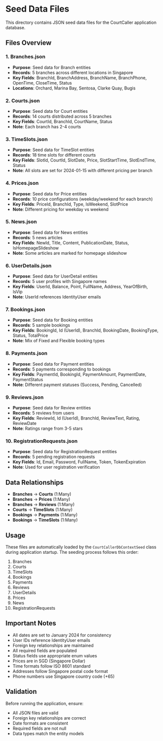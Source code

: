 # Seed Data Files

This directory contains JSON seed data files for the CourtCaller application database.

## Files Overview

### 1. Branches.json
- **Purpose**: Seed data for Branch entities
- **Records**: 5 branches across different locations in Singapore
- **Key Fields**: BranchId, BranchAddress, BranchName, BranchPhone, OpenTime, CloseTime, Status
- **Locations**: Orchard, Marina Bay, Sentosa, Clarke Quay, Bugis

### 2. Courts.json
- **Purpose**: Seed data for Court entities
- **Records**: 14 courts distributed across 5 branches
- **Key Fields**: CourtId, BranchId, CourtName, Status
- **Note**: Each branch has 2-4 courts

### 3. TimeSlots.json
- **Purpose**: Seed data for TimeSlot entities
- **Records**: 18 time slots for different courts
- **Key Fields**: SlotId, CourtId, SlotDate, Price, SlotStartTime, SlotEndTime, Status
- **Note**: All slots are set for 2024-01-15 with different pricing per branch

### 4. Prices.json
- **Purpose**: Seed data for Price entities
- **Records**: 10 price configurations (weekday/weekend for each branch)
- **Key Fields**: PriceId, BranchId, Type, IsWeekend, SlotPrice
- **Note**: Different pricing for weekday vs weekend

### 5. News.json
- **Purpose**: Seed data for News entities
- **Records**: 5 news articles
- **Key Fields**: NewId, Title, Content, PublicationDate, Status, IsHomepageSlideshow
- **Note**: Some articles are marked for homepage slideshow

### 6. UserDetails.json
- **Purpose**: Seed data for UserDetail entities
- **Records**: 5 user profiles with Singapore names
- **Key Fields**: UserId, Balance, Point, FullName, Address, YearOfBirth, IsVip
- **Note**: UserId references IdentityUser emails

### 7. Bookings.json
- **Purpose**: Seed data for Booking entities
- **Records**: 5 sample bookings
- **Key Fields**: BookingId, Id (UserId), BranchId, BookingDate, BookingType, Status, TotalPrice
- **Note**: Mix of Fixed and Flexible booking types

### 8. Payments.json
- **Purpose**: Seed data for Payment entities
- **Records**: 5 payments corresponding to bookings
- **Key Fields**: PaymentId, BookingId, PaymentAmount, PaymentDate, PaymentStatus
- **Note**: Different payment statuses (Success, Pending, Cancelled)

### 9. Reviews.json
- **Purpose**: Seed data for Review entities
- **Records**: 5 reviews from users
- **Key Fields**: ReviewId, Id (UserId), BranchId, ReviewText, Rating, ReviewDate
- **Note**: Ratings range from 3-5 stars

### 10. RegistrationRequests.json
- **Purpose**: Seed data for RegistrationRequest entities
- **Records**: 5 pending registration requests
- **Key Fields**: Id, Email, Password, FullName, Token, TokenExpiration
- **Note**: Used for user registration verification

## Data Relationships

- **Branches** → **Courts** (1:Many)
- **Branches** → **Prices** (1:Many)
- **Branches** → **Reviews** (1:Many)
- **Courts** → **TimeSlots** (1:Many)
- **Bookings** → **Payments** (1:Many)
- **Bookings** → **TimeSlots** (1:Many)

## Usage

These files are automatically loaded by the `CourtCallerDbContextSeed` class during application startup. The seeding process follows this order:

1. Branches
2. Courts
3. TimeSlots
4. Bookings
5. Payments
6. Reviews
7. UserDetails
8. Prices
9. News
10. RegistrationRequests

## Important Notes

- All dates are set to January 2024 for consistency
- User IDs reference IdentityUser emails
- Foreign key relationships are maintained
- All required fields are populated
- Status fields use appropriate enum values
- Prices are in SGD (Singapore Dollar)
- Time formats follow ISO 8601 standard
- Addresses follow Singapore postal code format
- Phone numbers use Singapore country code (+65)

## Validation

Before running the application, ensure:
- All JSON files are valid
- Foreign key relationships are correct
- Date formats are consistent
- Required fields are not null
- Data types match the entity models 